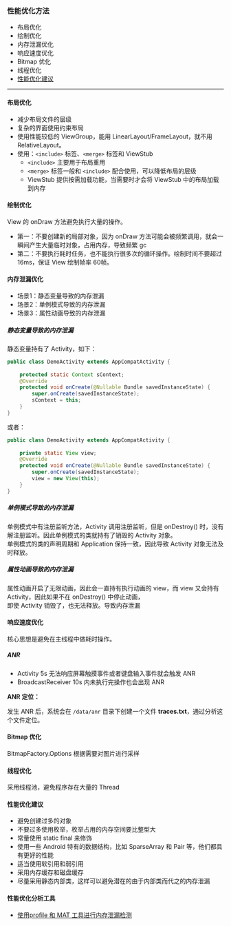 ### 性能优化方法

- 布局优化
- 绘制优化
- 内存泄漏优化
- 响应速度优化
- Bitmap 优化
- 线程优化
- [性能优化建议](#性能优化建议)

---

#### 布局优化

- 减少布局文件的层级
- 复杂的界面使用约束布局
- 使用性能较低的 ViewGroup，能用 LinearLayout/FrameLayout，就不用 RelativeLayout。
- 使用：`<include>` 标签、`<merge>` 标签和 ViewStub
    - `<include>` 主要用于布局重用
    - `<merge>` 标签一般和 `<include>` 配合使用，可以降低布局的层级
    - ViewStub 提供按需加载功能，当需要时才会将 ViewStub 中的布局加载到内存


#### 绘制优化

View 的 onDraw 方法避免执行大量的操作。

- 第一：不要创建新的局部对象，因为 onDraw 方法可能会被频繁调用，就会一瞬间产生大量临时对象，占用内存，导致频繁 gc
- 第二：不要执行耗时任务，也不能执行很多次的循环操作。绘制时间不要超过 16ms，保证 View 绘制帧率 60帧。

#### 内存泄漏优化

- 场景1：静态变量导致的内存泄漏
- 场景2：单例模式导致的内存泄漏
- 场景3：属性动画导致的内存泄漏

##### 静态变量导致的内存泄漏

静态变量持有了 Activity，如下：
```java
public class DemoActivity extends AppCompatActivity {
    
    protected static Context sContext;
    @Override
    protected void onCreate(@Nullable Bundle savedInstanceState) {
        super.onCreate(savedInstanceState);
        sContext = this;
    }
}
```
或者：
```java
public class DemoActivity extends AppCompatActivity {
    
    private static View view;
    @Override
    protected void onCreate(@Nullable Bundle savedInstanceState) {
        super.onCreate(savedInstanceState);
        view = new View(this);
    }
}

```

##### 单例模式导致的内存泄漏

单例模式中有注册监听方法，Activity 调用注册监听，但是 onDestroy() 时，没有解注册监听。因此单例模式的类就持有了销毁的 Activity 对象。   
单例模式的类的声明周期和 Application 保持一致，因此导致 Activity 对象无法及时释放。

##### 属性动画导致的内存泄漏

属性动画开启了无限动画，因此会一直持有执行动画的 view，而 view 又会持有 Activity，因此如果不在 onDestroy() 中停止动画，   
即使 Activity 销毁了，也无法释放。导致内存泄漏

#### 响应速度优化

核心思想是避免在主线程中做耗时操作。

##### ANR
- Activity 5s 无法响应屏幕触摸事件或者键盘输入事件就会触发 ANR
- BroadcastReceiver 10s 内未执行完操作也会出现 ANR

**ANR 定位：**

发生 ANR 后，系统会在 ``/data/anr`` 目录下创建一个文件 **traces.txt**，通过分析这个文件定位。

#### Bitmap 优化

BitmapFactory.Options 根据需要对图片进行采样

#### 线程优化

采用线程池，避免程序存在大量的 Thread


#### 性能优化建议

- 避免创建过多的对象
- 不要过多使用枚举，枚举占用的内存空间要比整型大
- 常量使用 static final 来修饰
- 使用一些 Android 特有的数据结构，比如 SparseArray 和 Pair 等，他们都具有更好的性能
- 适当使用软引用和弱引用
- 采用内存缓存和磁盘缓存
- 尽量采用静态内部类，这样可以避免潜在的由于内部类而代之的内存泄漏

#### 性能优化分析工具

- [使用profile 和 MAT 工具进行内存泄漏检测](https://juejin.cn/post/6844904080691691533)